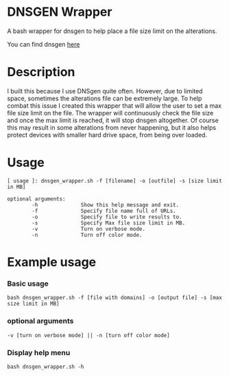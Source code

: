# DNSGEN Wrapper
A bash wrapper for dnsgen to help place a file size limit on the alterations.

You can find dnsgen [here](https://github.com/ProjectAnte/dnsgen)

# Description
I built this because I use DNSgen quite often. However, due to limited space, sometimes the alterations file can be extremely large. To help combat this issue I created this wrapper that will allow the user to set a max file size limit on the file. The wrapper will continuously check the file size and once the max limit is reached, it will stop dnsgen altogether. Of course this may result in some alterations from never happening, but it also helps protect devices with smaller hard drive space, from being over loaded.

# Usage
```
[ usage ]: dnsgen_wrapper.sh -f [filename] -o [outfile] -s [size limit in MB]

optional arguments:
        -h              Show this help message and exit.
        -f              Specify file name full of URLs.
        -o              Specify file to write results to.
        -s              Specify Max file size limit in MB.
        -v              Turn on verbose mode.
        -n              Turn off color mode.
```

# Example usage

### Basic usage
```
bash dnsgen_wrapper.sh -f [file with domains] -o [output file] -s [max size limit in MB]
```

### optional arguments
```
-v [turn on verbose mode] || -n [turn off color mode]
```

### Display help menu
```
bash dnsgen_wrapper.sh -h
```
